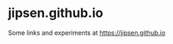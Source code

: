 # jipsen.github.io

Some links and experiments at <a href="https://jipsen.github.io">https://jipsen.github.io</a>
